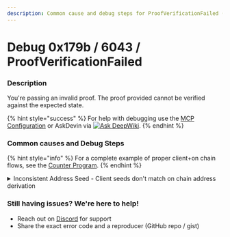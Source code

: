 ```yaml
---
description: Common cause and debug steps for ProofVerificationFailed (0x179B / 6043)
---
```


# Debug 0x179b / 6043 / ProofVerificationFailed

### Description

You're passing an invalid proof. The proof provided cannot be verified against the expected state.

{% hint style="success" %}
For help with debugging use the [MCP Configuration](../../references/ai-tools-guide.md#mcp) or AskDevin via [![Ask DeepWiki](https://deepwiki.com/badge.svg)](https://deepwiki.com/Lightprotocol/light-protocol).
{% endhint %}

### **Common causes and Debug Steps**

{% hint style="info" %}
For a complete example of proper client+on chain flows, see the [Counter Program](https://github.com/Lightprotocol/program-examples/blob/main/counter/anchor/programs/counter/src/lib.rs#L26).
{% endhint %}

<details>

<summary>Inconsistent Address Seed - Client seeds don't match on chain address derivation</summary>

Compare client vs on chain seeds/addresses. Both should be identical.

```typescript
// Client - log seeds/address used to request proof
console.log("Client seeds:", seeds, "address:", address);
```

```rust
// Onchain - log seeds/address
msg!("Program seeds: {:?}, address: {:?}", seeds, address);
```

</details>

### **Still having issues?** We're here to help!

* Reach out on [Discord](https://discord.com/invite/CYvjBgzRFP) for support
* Share the exact error code and a reproducer (GitHub repo / gist)
